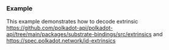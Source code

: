 ### Example
This example demonstrates how to decode extrinsic https://github.com/polkadot-api/polkadot-api/tree/main/packages/substrate-bindings/src/extrinsics and https://spec.polkadot.network/id-extrinsics

